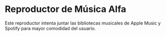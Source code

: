 # Reproductor de Música Alfa

Este reproductor intenta juntar las bibliotecas musicales de Apple Music y Spotify para mayor comodidad del usuario.
